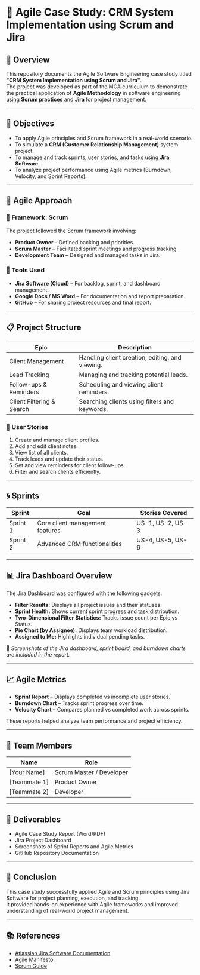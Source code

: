 # 🧩 Agile Case Study: CRM System Implementation using Scrum and Jira

## 📘 Overview
This repository documents the Agile Software Engineering case study titled **"CRM System Implementation using Scrum and Jira"**.  
The project was developed as part of the MCA curriculum to demonstrate the practical application of **Agile Methodology** in software engineering using **Scrum practices** and **Jira** for project management.

---

## 🚀 Objectives
- To apply Agile principles and Scrum framework in a real-world scenario.  
- To simulate a **CRM (Customer Relationship Management)** system project.  
- To manage and track sprints, user stories, and tasks using **Jira Software**.  
- To analyze project performance using Agile metrics (Burndown, Velocity, and Sprint Reports).

---

## 🧠 Agile Approach

### 🔹 Framework: Scrum
The project followed the Scrum framework involving:
- **Product Owner** – Defined backlog and priorities.  
- **Scrum Master** – Facilitated sprint meetings and progress tracking.  
- **Development Team** – Designed and managed tasks in Jira.

### 🔹 Tools Used
- **Jira Software (Cloud)** – For backlog, sprint, and dashboard management.  
- **Google Docs / MS Word** – For documentation and report preparation.  
- **GitHub** – For sharing project resources and final report.

---

## 📋 Project Structure

| Epic | Description |
|------|--------------|
| Client Management | Handling client creation, editing, and viewing. |
| Lead Tracking | Managing and tracking potential leads. |
| Follow-ups & Reminders | Scheduling and viewing client reminders. |
| Client Filtering & Search | Searching clients using filters and keywords. |

### 🧾 User Stories
1. Create and manage client profiles.  
2. Add and edit client notes.  
3. View list of all clients.  
4. Track leads and update their status.  
5. Set and view reminders for client follow-ups.  
6. Filter and search clients efficiently.

---

## 🌀 Sprints

| Sprint | Goal | Stories Covered |
|--------|------|-----------------|
| Sprint 1 | Core client management features | US-1, US-2, US-3 |
| Sprint 2 | Advanced CRM functionalities | US-4, US-5, US-6 |

---

## 📊 Jira Dashboard Overview

The Jira Dashboard was configured with the following gadgets:
- **Filter Results:** Displays all project issues and their statuses.  
- **Sprint Health:** Shows current sprint progress and task distribution.  
- **Two-Dimensional Filter Statistics:** Tracks issue count per Epic vs Status.  
- **Pie Chart (by Assignee):** Displays team workload distribution.  
- **Assigned to Me:** Highlights individual pending tasks.

📸 *Screenshots of the Jira dashboard, sprint board, and burndown charts are included in the report.*

---

## 📈 Agile Metrics
- **Sprint Report** – Displays completed vs incomplete user stories.  
- **Burndown Chart** – Tracks sprint progress over time.  
- **Velocity Chart** – Compares planned vs completed work across sprints.  

These reports helped analyze team performance and project efficiency.

---

## 👥 Team Members
| Name | Role |
|------|------|
| [Your Name] | Scrum Master / Developer |
| [Teammate 1] | Product Owner |
| [Teammate 2] | Developer |

---

## 🧾 Deliverables
- Agile Case Study Report (Word/PDF)
- Jira Project Dashboard
- Screenshots of Sprint Reports and Agile Metrics
- GitHub Repository Documentation

---

## 🏁 Conclusion
This case study successfully applied Agile and Scrum principles using Jira Software for project planning, execution, and tracking.  
It provided hands-on experience with Agile frameworks and improved understanding of real-world project management.

---

## 📚 References
- [Atlassian Jira Software Documentation](https://www.atlassian.com/software/jira)
- [Agile Manifesto](https://agilemanifesto.org/)
- [Scrum Guide](https://scrumguides.org/)
